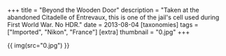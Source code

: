+++
title = "Beyond the Wooden Door"
description = "Taken at the abandoned Citadelle of Entrevaux, this is one of the jail's cell used during First World War. No HDR."
date = 2013-08-04
[taxonomies]
tags = ["Imported", "Nikon", "France"]
[extra]
thumbnail = "0.jpg"
+++

{{ img(src="0.jpg") }}
